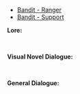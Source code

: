 - [Bandit - Ranger](/pawnsBacklogged/Bandit/BanditRanger/)
- [Bandit - Support](/pawnsBacklogged/Bandit/BanditSupport/)

**Lore:**

<br>

**Visual Novel Dialogue:**

<br>

**General Dialogue:**

<br>

